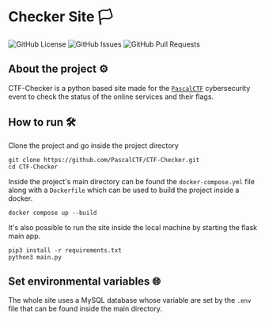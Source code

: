 # Checker Site 🏳️
![GitHub License](https://img.shields.io/github/license/PascalCTF/CTF-Checker)
![GitHub Issues](https://img.shields.io/github/issues/PascalCTF/CTF-Checker)
![GitHub Pull Requests](https://img.shields.io/github/issues-pr/PascalCTF/CTF-Checker)

## About the project ⚙️
CTF-Checker is a python based site made for the [`PascalCTF`](https://github.com/PascalCTF) cybersecurity event to check the status of the online services and their flags.

## How to run 🛠️
Clone the project and go inside the project directory
```
git clone https://github.com/PascalCTF/CTF-Checker.git
cd CTF-Checker
```

Inside the project's main directory can be found the `docker-compose.yml` file  along with a `Dockerfile` which can be used to build the project inside a docker.
```
docker compose up --build
```

It's also possible to run the site inside the local machine by starting the flask main app.
```
pip3 install -r requirements.txt
python3 main.py
```

## Set environmental variables 🌐
The whole site uses a MySQL database whose variable are set by the `.env` file that can be found inside the main directory.

